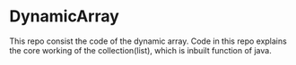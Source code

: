 # DynamicArray

This repo consist the code of the dynamic array. Code in this repo explains the core working of the collection(list), which is inbuilt 
function of java.
